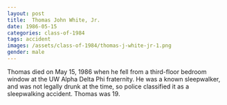 ```yaml
---
layout: post
title:  Thomas John White, Jr.
date: 1986-05-15
categories: class-of-1984
tags: accident
images: /assets/class-of-1984/thomas-j-white-jr-1.png
gender: male
---
```

Thomas died on May 15, 1986 when he fell from a third-floor bedroom window at the UW Alpha Delta Phi fraternity. He was a known sleepwalker, and was not legally drunk at the time, so police classified it as a sleepwalking accident. Thomas was 19.
